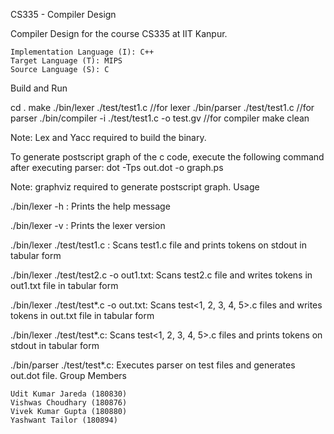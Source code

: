 CS335 - Compiler Design

Compiler Design for the course CS335 at IIT Kanpur.

    Implementation Language (I): C++
    Target Language (T): MIPS
    Source Language (S): C

Build and Run

cd .
make
./bin/lexer ./test/test1.c          //for lexer
./bin/parser ./test/test1.c         //for parser
./bin/compiler -i ./test/test1.c -o test.gv  //for compiler
make clean

Note: Lex and Yacc required to build the binary.

To generate postscript graph of the c code, execute the following command after executing parser: dot -Tps out.dot -o graph.ps

Note: graphviz required to generate postscript graph.
Usage

./bin/lexer -h : Prints the help message

./bin/lexer -v : Prints the lexer version

./bin/lexer ./test/test1.c : Scans test1.c file and prints tokens on stdout in tabular form

./bin/lexer ./test/test2.c -o out1.txt: Scans test2.c file and writes tokens in out1.txt file in tabular form

./bin/lexer ./test/test*.c -o out.txt: Scans test<1, 2, 3, 4, 5>.c files and writes tokens in out.txt file in tabular form

./bin/lexer ./test/test*.c: Scans test<1, 2, 3, 4, 5>.c files and prints tokens on stdout in tabular form

./bin/parser ./test/test*.c: Executes parser on test files and generates out.dot file.
Group Members

    Udit Kumar Jareda (180830)
    Vishwas Choudhary (180876)
    Vivek Kumar Gupta (180880)
    Yashwant Tailor (180894)
